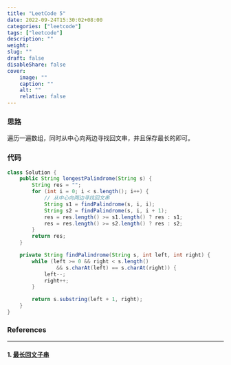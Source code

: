 ```yaml
---
title: "LeetCode 5"
date: 2022-09-24T15:30:02+08:00
categories: ["leetcode"]
tags: ["leetcode"]
description: ""
weight:
slug: ""
draft: false
disableShare: false
cover:
    image: ""
    caption: ""
    alt: ""
    relative: false
---
```


### 思路

遍历一遍数组，同时从中心向两边寻找回文串，并且保存最长的即可。

### 代码

```java
class Solution {
    public String longestPalindrome(String s) {
        String res = "";
        for (int i = 0; i < s.length(); i++) {
            // 从中心向两边寻找回文串
            String s1 = findPalindrome(s, i, i);
            String s2 = findPalindrome(s, i, i + 1);
            res = res.length() >= s1.length() ? res : s1;
            res = res.length() >= s2.length() ? res : s2;
        }
        return res;
    }

    private String findPalindrome(String s, int left, int right) {
        while (left >= 0 && right < s.length()
                && s.charAt(left) == s.charAt(right)) {
            left--;
            right++;
        }

        return s.substring(left + 1, right);
    }
}
```

### References

---

#### 1. [最长回文子串](https://leetcode.cn/problems/longest-palindromic-substring/)
